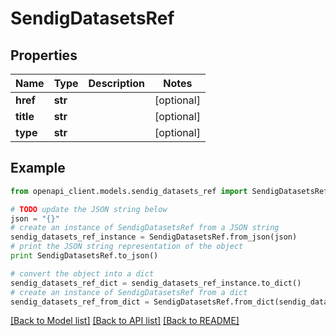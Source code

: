 # SendigDatasetsRef


## Properties
Name | Type | Description | Notes
------------ | ------------- | ------------- | -------------
**href** | **str** |  | [optional] 
**title** | **str** |  | [optional] 
**type** | **str** |  | [optional] 

## Example

```python
from openapi_client.models.sendig_datasets_ref import SendigDatasetsRef

# TODO update the JSON string below
json = "{}"
# create an instance of SendigDatasetsRef from a JSON string
sendig_datasets_ref_instance = SendigDatasetsRef.from_json(json)
# print the JSON string representation of the object
print SendigDatasetsRef.to_json()

# convert the object into a dict
sendig_datasets_ref_dict = sendig_datasets_ref_instance.to_dict()
# create an instance of SendigDatasetsRef from a dict
sendig_datasets_ref_from_dict = SendigDatasetsRef.from_dict(sendig_datasets_ref_dict)
```
[[Back to Model list]](../README.md#documentation-for-models) [[Back to API list]](../README.md#documentation-for-api-endpoints) [[Back to README]](../README.md)


